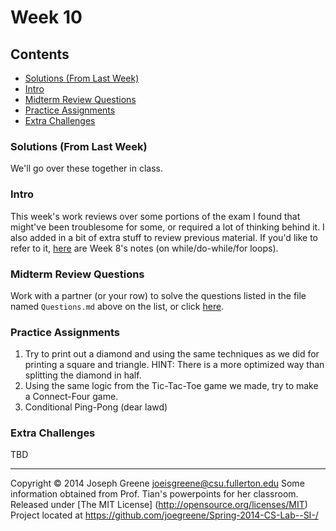 # Week 10

## Contents
- [Solutions (From Last Week)](#solutions-from-last-week)
- [Intro](#intro)
- [Midterm Review Questions](#midterm-review-questions)
- [Practice Assignments](#practice-assignments)
- [Extra Challenges](#extra-challenges)

### Solutions (From Last Week)
We'll go over these together in class.

### Intro
This week's work reviews over some portions of the exam I found that might've been troublesome for some, or required a lot of thinking behind it. I also added in a bit of extra stuff to 
review previous material. If you'd like to refer to it, [here](https://github.com/joegreene/Spring-2014-CS-Lab--SI-/tree/master/Week%208) are Week 8's notes (on while/do-while/for loops).

### Midterm Review Questions

Work with a partner (or your row) to solve the questions listed in the file named `Questions.md` above on the list, or click [here](https://github.com/joegreene/Spring-2014-CS-Lab--SI-/blob/master/Week%2010/Questions.md).

### Practice Assignments
1. Try to print out a diamond and  using the same techniques as we did for printing a square and triangle. HINT: There is a more optimized way than splitting the diamond in half.
2. Using the same logic from the Tic-Tac-Toe game we made, try to make a Connect-Four game.
3. Conditional Ping-Pong (dear lawd)

### Extra Challenges
TBD

-------------------------------------------------------------------------------
Copyright &copy; 2014 Joseph Greene <joeisgreene@csu.fullerton.edu>
Some information obtained from Prof. Tian's powerpoints for her classroom.
Released under [The MIT License] (http://opensource.org/licenses/MIT)  
Project located at <https://github.com/joegreene/Spring-2014-CS-Lab--SI-/>
